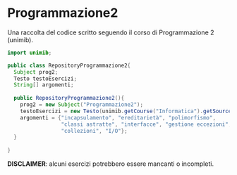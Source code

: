 # Programmazione2
Una raccolta del codice scritto seguendo il corso di Programmazione 2 (unimib).
```java
import unimib;

public class RepositoryProgrammazione2{
  Subject prog2;
  Testo testoEsercizi;
  String[] argomenti;
  
  public RepositoryProgrammazione2(){
    prog2 = new Subject("Programmazione2");
    testoEsercizi = new Testo(unimib.getCourse("Informatica").getSource(prog2));
    argomenti = {"incapsulamento", "ereditarietà", "polimorfismo",
                 "classi astratte", "interfacce", "gestione eccezioni",
                 "collezioni", "I/O"};
  }
  
}
```

**DISCLAIMER**: alcuni esercizi potrebbero essere mancanti o incompleti.
